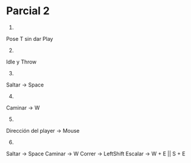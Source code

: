 # Parcial 2

1)
  Pose T sin dar Play
  
2)
  Idle y Throw

3)
  Saltar -> Space
 
4) 
  Caminar -> W

5)
  Dirección del player -> Mouse

6)
  Saltar -> Space
  Caminar -> W
  Correr -> LeftShift
  Escalar -> W + E || S + E
